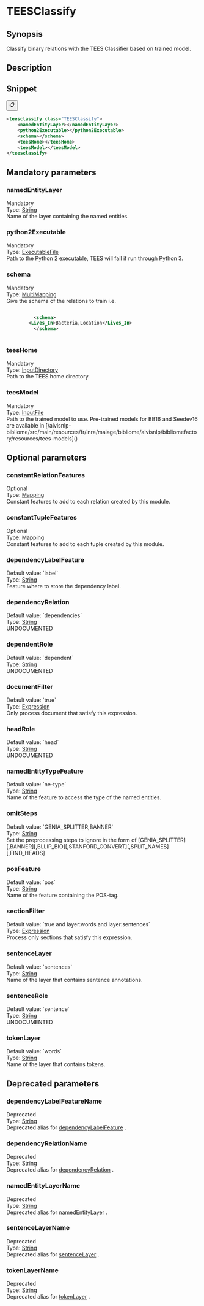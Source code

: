 <h1 class="module">TEESClassify</h1>

## Synopsis

Classify binary relations with the TEES Classifier based on trained model.

## Description



## Snippet



<button class="copy-code-button" title="Copy to clipboard" onclick="copy_code(this)">📋</button>
```xml
<teesclassify class="TEESClassify">
    <namedEntityLayer></namedEntityLayer>
    <python2Executable></python2Executable>
    <schema></schema>
    <teesHome></teesHome>
    <teesModel></teesModel>
</teesclassify>
```

## Mandatory parameters

<h3 id="namedEntityLayer" class="param">namedEntityLayer</h3>

<div class="param-level param-level-mandatory">Mandatory
</div>
<div class="param-type">Type: <a href="../converter/java.lang.String" class="converter">String</a>
</div>
Name of the layer containing the named entities.

<h3 id="python2Executable" class="param">python2Executable</h3>

<div class="param-level param-level-mandatory">Mandatory
</div>
<div class="param-type">Type: <a href="../converter/fr.inra.maiage.bibliome.util.files.ExecutableFile" class="converter">ExecutableFile</a>
</div>
Path to the Python 2 executable, TEES will fail if run through Python 3.

<h3 id="schema" class="param">schema</h3>

<div class="param-level param-level-mandatory">Mandatory
</div>
<div class="param-type">Type: <a href="../converter/fr.inra.maiage.bibliome.alvisnlp.core.module.types.MultiMapping" class="converter">MultiMapping</a>
</div>
Give the schema of the relations to train i.e.

```xml

      	  <schema>
	    <Lives_In>Bacteria,Location</Lives_In>
      	  </schema>
	
```



<h3 id="teesHome" class="param">teesHome</h3>

<div class="param-level param-level-mandatory">Mandatory
</div>
<div class="param-type">Type: <a href="../converter/fr.inra.maiage.bibliome.util.files.InputDirectory" class="converter">InputDirectory</a>
</div>
Path to the TEES home directory.

<h3 id="teesModel" class="param">teesModel</h3>

<div class="param-level param-level-mandatory">Mandatory
</div>
<div class="param-type">Type: <a href="../converter/fr.inra.maiage.bibliome.util.files.InputFile" class="converter">InputFile</a>
</div>
Path to the trained model to use. Pre-trained models for BB16 and Seedev16 are available in [/alvisnlp-bibliome/src/main/resources/fr/inra/maiage/bibliome/alvisnlp/bibliomefactory/resources/tees-models]() 

## Optional parameters

<h3 id="constantRelationFeatures" class="param">constantRelationFeatures</h3>

<div class="param-level param-level-optional">Optional
</div>
<div class="param-type">Type: <a href="../converter/fr.inra.maiage.bibliome.alvisnlp.core.module.types.Mapping" class="converter">Mapping</a>
</div>
Constant features to add to each relation created by this module.

<h3 id="constantTupleFeatures" class="param">constantTupleFeatures</h3>

<div class="param-level param-level-optional">Optional
</div>
<div class="param-type">Type: <a href="../converter/fr.inra.maiage.bibliome.alvisnlp.core.module.types.Mapping" class="converter">Mapping</a>
</div>
Constant features to add to each tuple created by this module.

<h3 id="dependencyLabelFeature" class="param">dependencyLabelFeature</h3>

<div class="param-level param-level-default-value">Default value: `label`
</div>
<div class="param-type">Type: <a href="../converter/java.lang.String" class="converter">String</a>
</div>
Feature where to store the dependency label.

<h3 id="dependencyRelation" class="param">dependencyRelation</h3>

<div class="param-level param-level-default-value">Default value: `dependencies`
</div>
<div class="param-type">Type: <a href="../converter/java.lang.String" class="converter">String</a>
</div>
UNDOCUMENTED

<h3 id="dependentRole" class="param">dependentRole</h3>

<div class="param-level param-level-default-value">Default value: `dependent`
</div>
<div class="param-type">Type: <a href="../converter/java.lang.String" class="converter">String</a>
</div>
UNDOCUMENTED

<h3 id="documentFilter" class="param">documentFilter</h3>

<div class="param-level param-level-default-value">Default value: `true`
</div>
<div class="param-type">Type: <a href="../converter/fr.inra.maiage.bibliome.alvisnlp.core.corpus.expressions.Expression" class="converter">Expression</a>
</div>
Only process document that satisfy this expression.

<h3 id="headRole" class="param">headRole</h3>

<div class="param-level param-level-default-value">Default value: `head`
</div>
<div class="param-type">Type: <a href="../converter/java.lang.String" class="converter">String</a>
</div>
UNDOCUMENTED

<h3 id="namedEntityTypeFeature" class="param">namedEntityTypeFeature</h3>

<div class="param-level param-level-default-value">Default value: `ne-type`
</div>
<div class="param-type">Type: <a href="../converter/java.lang.String" class="converter">String</a>
</div>
Name of the feature to access the type of the named entities.

<h3 id="omitSteps" class="param">omitSteps</h3>

<div class="param-level param-level-default-value">Default value: `GENIA_SPLITTER,BANNER`
</div>
<div class="param-type">Type: <a href="../converter/java.lang.String" class="converter">String</a>
</div>
Set the preprocessing steps to ignore in the form of [GENIA_SPLITTER][,BANNER][,BLLIP_BIO][,STANFORD_CONVERT][,SPLIT_NAMES][,FIND_HEADS]

<h3 id="posFeature" class="param">posFeature</h3>

<div class="param-level param-level-default-value">Default value: `pos`
</div>
<div class="param-type">Type: <a href="../converter/java.lang.String" class="converter">String</a>
</div>
Name of the feature containing the POS-tag.

<h3 id="sectionFilter" class="param">sectionFilter</h3>

<div class="param-level param-level-default-value">Default value: `true and layer:words and layer:sentences`
</div>
<div class="param-type">Type: <a href="../converter/fr.inra.maiage.bibliome.alvisnlp.core.corpus.expressions.Expression" class="converter">Expression</a>
</div>
Process only sections that satisfy this expression.

<h3 id="sentenceLayer" class="param">sentenceLayer</h3>

<div class="param-level param-level-default-value">Default value: `sentences`
</div>
<div class="param-type">Type: <a href="../converter/java.lang.String" class="converter">String</a>
</div>
Name of the layer that contains sentence annotations.

<h3 id="sentenceRole" class="param">sentenceRole</h3>

<div class="param-level param-level-default-value">Default value: `sentence`
</div>
<div class="param-type">Type: <a href="../converter/java.lang.String" class="converter">String</a>
</div>
UNDOCUMENTED

<h3 id="tokenLayer" class="param">tokenLayer</h3>

<div class="param-level param-level-default-value">Default value: `words`
</div>
<div class="param-type">Type: <a href="../converter/java.lang.String" class="converter">String</a>
</div>
Name of the layer that contains tokens.

## Deprecated parameters

<h3 id="dependencyLabelFeatureName" class="param">dependencyLabelFeatureName</h3>

<div class="param-level param-level-deprecated">Deprecated
</div>
<div class="param-type">Type: <a href="../converter/java.lang.String" class="converter">String</a>
</div>
Deprecated alias for <a href="#dependencyLabelFeature" class="param">dependencyLabelFeature</a> .

<h3 id="dependencyRelationName" class="param">dependencyRelationName</h3>

<div class="param-level param-level-deprecated">Deprecated
</div>
<div class="param-type">Type: <a href="../converter/java.lang.String" class="converter">String</a>
</div>
Deprecated alias for <a href="#dependencyRelation" class="param">dependencyRelation</a> .

<h3 id="namedEntityLayerName" class="param">namedEntityLayerName</h3>

<div class="param-level param-level-deprecated">Deprecated
</div>
<div class="param-type">Type: <a href="../converter/java.lang.String" class="converter">String</a>
</div>
Deprecated alias for <a href="#namedEntityLayer" class="param">namedEntityLayer</a> .

<h3 id="sentenceLayerName" class="param">sentenceLayerName</h3>

<div class="param-level param-level-deprecated">Deprecated
</div>
<div class="param-type">Type: <a href="../converter/java.lang.String" class="converter">String</a>
</div>
Deprecated alias for <a href="#sentenceLayer" class="param">sentenceLayer</a> .

<h3 id="tokenLayerName" class="param">tokenLayerName</h3>

<div class="param-level param-level-deprecated">Deprecated
</div>
<div class="param-type">Type: <a href="../converter/java.lang.String" class="converter">String</a>
</div>
Deprecated alias for <a href="#tokenLayer" class="param">tokenLayer</a> .

